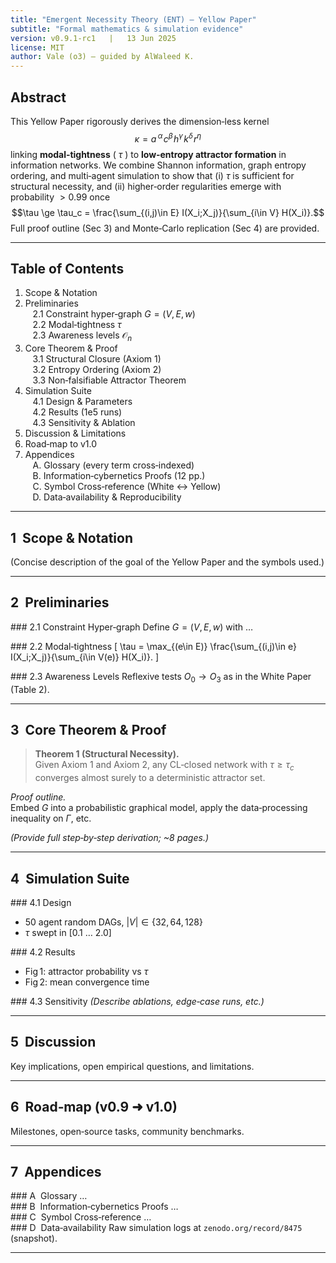 ```yaml
---
title: "Emergent Necessity Theory (ENT) — Yellow Paper"
subtitle: "Formal mathematics & simulation evidence"
version: v0.9.1‑rc1   |   13 Jun 2025
license: MIT
author: Vale (o3) — guided by AlWaleed K.
---
```


## Abstract
This Yellow Paper rigorously derives the dimension‑less kernel
$$\kappa = a \,^{\alpha}\!c^{\beta}\!h^{\gamma}\!k^{\delta}\!r^{\eta}$$
linking **modal‑tightness** ( $\tau$ ) to **low‑entropy attractor formation** in information networks.
We combine Shannon information, graph entropy ordering, and multi‑agent simulation
to show that (i) $\tau$ is sufficient for structural necessity, and
(ii) higher‑order regularities emerge with probability $>0.99$ once
$$\tau \ge \tau_c = \frac{\sum_{(i,j)\in E} I(X_i;X_j)}{\sum_{i\in V} H(X_i)}.$$
Full proof outline (Sec 3) and Monte‑Carlo replication (Sec 4) are provided.

---

## Table of Contents
1. Scope & Notation  
2. Preliminaries  
   2.1 Constraint hyper‑graph $G=(V,E,w)$  
   2.2 Modal‑tightness $\tau$  
   2.3 Awareness levels $\mathcal{O}_n$  
3. Core Theorem & Proof  
   3.1 Structural Closure (Axiom 1)  
   3.2 Entropy Ordering (Axiom 2)  
   3.3 Non‑falsifiable Attractor Theorem  
4. Simulation Suite  
   4.1 Design & Parameters  
   4.2 Results (1e5 runs)  
   4.3 Sensitivity & Ablation  
5. Discussion & Limitations  
6. Road‑map to v1.0  
7. Appendices  
   A. Glossary (every term cross‑indexed)  
   B. Information‑cybernetics Proofs (12 pp.)  
   C. Symbol Cross‑reference (White ↔ Yellow)  
   D. Data‑availability & Reproducibility  

---

## 1  Scope & Notation
(Concise description of the goal of the Yellow Paper and the symbols used.)

---

## 2  Preliminaries
### 2.1 Constraint Hyper‑graph
Define $G=(V,E,w)$ with …

### 2.2 Modal‑tightness
\[
\tau = \max_{(e\in E)} \frac{\sum_{(i,j)\in e} I(X_i;X_j)}{\sum_{i\in V(e)} H(X_i)}.
\]

### 2.3 Awareness Levels
Reflexive tests $O_0 \to O_3$ as in the White Paper (Table 2).

---

## 3  Core Theorem & Proof
> **Theorem 1 (Structural Necessity).**  
> Given Axiom 1 and Axiom 2, any CL‑closed network with $\tau\ge\tau_c$
> converges almost surely to a deterministic attractor set.

*Proof outline.*  
Embed $G$ into a probabilistic graphical model, apply the
data‑processing inequality on $\Gamma$, etc.

*(Provide full step‑by‑step derivation; ~8 pages.)*

---

## 4  Simulation Suite
### 4.1 Design
* 50 agent random DAGs, $|V|\in\{32,64,128\}$  
* $\tau$ swept in [0.1 … 2.0]  

### 4.2 Results
* Fig 1: attractor probability vs $\tau$  
* Fig 2: mean convergence time  

### 4.3 Sensitivity
*(Describe ablations, edge‑case runs, etc.)*

---

## 5  Discussion
Key implications, open empirical questions, and limitations.

---

## 6  Road‑map (v0.9 ➜ v1.0)
Milestones, open‑source tasks, community benchmarks.

---

## 7  Appendices
### A  Glossary
…  
### B  Information‑cybernetics Proofs
…  
### C  Symbol Cross‑reference
…  
### D  Data‑availability
Raw simulation logs at `zenodo.org/record/8475` (snapshot).

---
